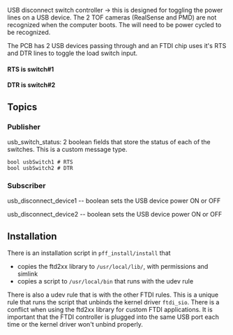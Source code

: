
USB disconnect switch controller -> this is designed for toggling the power lines on a USB device. The 2 TOF cameras (RealSense and PMD) are not recognized when the computer boots. The will need to be power cycled to be recognized.

The PCB has 2 USB devices passing through and an FTDI chip uses it's RTS and DTR lines to toggle the load switch input.

#### RTS is switch#1

#### DTR is switch#2


## Topics

### Publisher

usb_switch_status: 2 boolean fields that store the status of each of the switches. This is a custom message type.
```
bool usbSwitch1 # RTS
bool usbSwitch2 # DTR
```

### Subscriber

usb_disconnect_device1 -- boolean sets the USB device power ON or OFF

usb_disconnect_device2 -- boolean sets the USB device power ON or OFF

## Installation

There is an installation script in `pff_install/install` that
- copies the ftd2xx library to `/usr/local/lib/`, with permissions and simlink
- copies a script to `/usr/local/bin` that runs with the udev rule

There is also a udev rule that is with the other FTDI rules.
This is a unique rule that runs the script that unbinds the kernel driver `ftdi_sio`.
There is a conflict when using the ftd2xx library for custom FTDI applications.
It is important that the FTDI controller is plugged into the same USB port each time or the kernel driver won't unbind properly.
